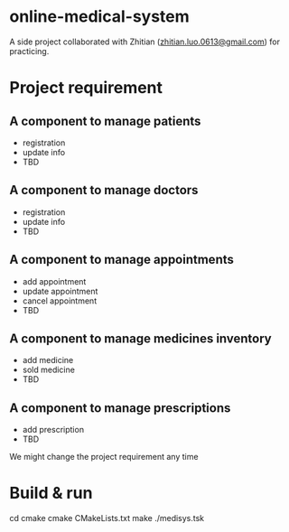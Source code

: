 # online-medical-system
A side project collaborated with Zhitian (zhitian.luo.0613@gmail.com) for practicing.


# Project requirement
## A component to manage patients
- registration
- update info
- TBD

## A component to manage doctors
- registration
- update info
- TBD

## A component to manage appointments
- add appointment
- update appointment
- cancel appointment
- TBD

## A component to manage medicines inventory
- add medicine
- sold medicine
- TBD

## A component to manage prescriptions
- add prescription
- TBD

We might change the project requirement any time

# Build & run
cd cmake
cmake CMakeLists.txt
make
./medisys.tsk


